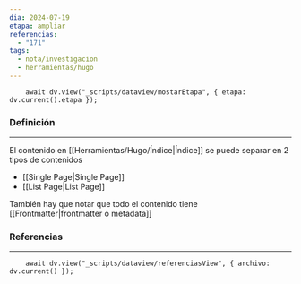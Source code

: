 ```yaml
---
dia: 2024-07-19
etapa: ampliar
referencias:
  - "171"
tags:
  - nota/investigacion
  - herramientas/hugo
---
```

```dataviewjs
	await dv.view("_scripts/dataview/mostarEtapa", { etapa: dv.current().etapa });
```
### Definición
---
El contenido en [[Herramientas/Hugo/Índice|Índice]] se puede separar en 2 tipos de contenidos
* [[Single Page|Single Page]]
* [[List Page|List Page]]

También hay que notar que todo el contenido tiene [[Frontmatter|frontmatter o metadata]]


### Referencias
---
```dataviewjs
	await dv.view("_scripts/dataview/referenciasView", { archivo: dv.current() });
```